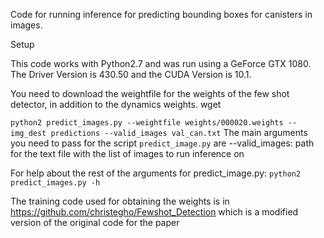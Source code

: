 Code for running inference for predicting bounding boxes for canisters in images.

Setup

This code works with Python2.7 and was run using a GeForce GTX 1080.
The Driver Version is 430.50 and the CUDA Version is 10.1.

You need to download the weightfile for the weights of the few shot detector, in addition to the dynamics weights.
wget 


```python2 predict_images.py --weightfile weights/000020.weights --img_dest predictions --valid_images val_can.txt```
The main arguments you need to pass for the script `predict_image.py` are 
--valid_images: path for the text file with the list of images to run inference on

                       
For help about the rest of the arguments for predict_image.py:
```python2 predict_images.py -h```

The training code used for obtaining the weights is in https://github.com/christegho/Fewshot_Detection which is a modified version of the original code for the paper 